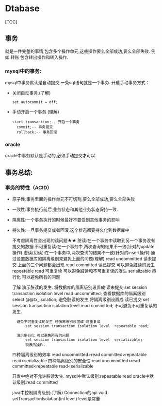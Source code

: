 # Dtabase

[TOC]

## 事务


就是一件完整的事情,包含多个操作单元,这些操作要么全部成功,要么全部失败.
例如:转账
	包含转出操作和转入操作.

### mysql中的事务:

mysql中事务默认是自动提交,一条sql语句就是一个事务.
开启手动事务方式：

- 关闭自动事务.(了解)

  ```mysql
  set autocommit = off;
  ```

- 手动开启一个事务.(理解)

  ```mysql
  start transaction;-- 开启一个事务
  	commit;-- 事务提交
  	rollback;-- 事务回滚
  ```

### oracle

oracle中事务默认是手动的,必须手动提交才可以.





## 事务总结:

### 事务的特性（ACID）

- 原子性:事务里面的操作单元不可切割,要么全部成功,要么全部失败

- 一致性:事务执行前后,业务状态和其他业务状态保持一致.

- 隔离性:一个事务执行的时候最好不要受到其他事务的影响

- 持久性:一旦事务提交或者回滚.这个状态都要持久化到数据库中

  

  

  不考虑隔离性会出现的读问题★★
  		脏读:在一个事务中读取到另一个事务没有提交的数据
  		不可重复读:在一个事务中,两次查询的结果不一致(针对的update操作)
  		虚读(幻读):在一个事务中,两次查询的结果不一致(针对的insert操作)
  通过设置数据库的隔离级别来避免上面的问题(理解)
  		read uncommitted  	读未提交	上面的三个问题都会出现
  		read committed  	读已提交	可以避免脏读的发生
  		repeatable read		可重复读	可以避免脏读和不可重复读的发生
  		serializable		串行化		可以避免所有的问题
  	

	了解
		演示脏读的发生:
			将数据库的隔离级别设置成 读未提交
				set session transaction isolation level read uncommitted;
			查看数据库的隔离级别
				select @@tx_isolation;
		避免脏读的发生,将隔离级别设置成  读已提交
			set session transaction isolation level read committed;
			不可避免不可重复读的发生.
		
		避免不可重复读的发生 经隔离级别设置成 可重复读
			set session transaction isolation level  repeatable read;
			
		演示串行化 可以避免所有的问题
			set session transaction isolation level  serializable;
			锁表的操作.
		
	四种隔离级别的效率
		read uncommitted>read committed>repeatable read>serializable
	四种隔离级别的安全性
		read uncommitted<read committed<repeatable read<serializable
		
	开发中绝对不允许脏读发生.
		mysql中默认级别:repeatable read
		oracle中默认级别:read committed
	
	java中控制隔离级别:(了解)
		Connection的api
			void setTransactionIsolation(int level) 
				level是常量